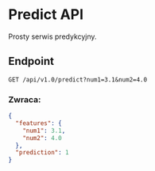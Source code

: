 # Predict API

Prosty serwis predykcyjny.

## Endpoint

`GET /api/v1.0/predict?num1=3.1&num2=4.0`

### Zwraca:

```json
{
  "features": {
    "num1": 3.1,
    "num2": 4.0
  },  
  "prediction": 1
}
